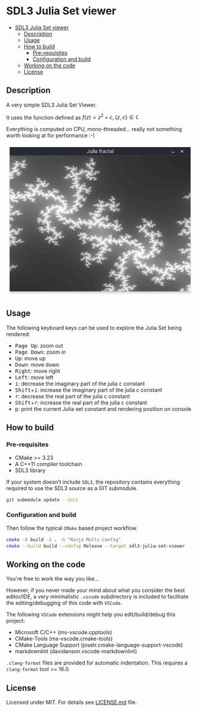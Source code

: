 # SDL3 Julia Set viewer

- [SDL3 Julia Set viewer](#sdl3-julia-set-viewer)
  - [Description](#description)
  - [Usage](#usage)
  - [How to build](#how-to-build)
    - [Pre-requisites](#pre-requisites)
    - [Configuration and build](#configuration-and-build)
  - [Working on the code](#working-on-the-code)
  - [License](#license)

## Description

A very simple SDL3 Julia Set Viewer.

It uses the function defined as $f(z) = z^{2} + c, \{z, c\}  \in \mathbb{C}$

Everything is computed on CPU, mono-threaded... really not something worth looking at for performance :-)

![Screenshot](/doc/julia-set-(0.245534-0.587292i).png?raw=true "Mandatory screenshot")

## Usage

The following keyboard keys can be used to explore the Julia Set being rendered:

- <kbd>Page Up</kbd>: zoom out
- <kbd>Page Down</kbd>: zoom in
- <kbd>Up</kbd>: move up
- <kbd>Down</kbd>: move down
- <kbd>Right</kbd>: move right
- <kbd>Left</kbd>: move left
- <kbd>i</kbd>: decrease the imaginary part of the julia c constant
- <kbd>Shift</kbd>+<kbd>i</kbd>: increase the imaginary part of the julia c constant
- <kbd>r</kbd>: decrease the real part of the julia c constant
- <kbd>Shift</kbd>+<kbd>r</kbd>: increase the real part of the julia c constant
- <kbd>p</kbd>: print the current Julia set constant and rendering position on console

## How to build

### Pre-requisites

- CMake >= 3.23
- A C++11 compiler toolchain
- SDL3 library

If your system doesn't include `SDL3`, the repository contains everything required
to use the SDL3 source as a GIT submodule.

```bash
git submodule update --init
```

### Configuration and build

Then follow the typical `CMake` based project workflow.

```bash
cmake -B build -S . -G "Ninja Multi-Config"
cmake --build build --config Release --target sdl3-julia-set-viewer
```

## Working on the code

You're free to work the way you like...

However, if you never made your mind about what you consider the best
editor/IDE, a very minimalistic `.vscode` subdirectory is included to
facilitate the editing/debugging of this code with `VSCode`.

The following `VSCode` extensions might help you edit/build/debug this project:

- Microsoft C/C++ (ms-vscode.cpptools)
- CMake-Tools (ms-vscode.cmake-tools)
- CMake Language Support (josetr.cmake-language-support-vscode)
- markdownlint (davidanson.vscode-markdownlint)

`.clang-format` files are provided for automatic indentation. This requires
a `clang-format` tool >= 16.0.

## License

Licensed under MIT. For details see [LICENSE.md](./LICENSE.md) file.
